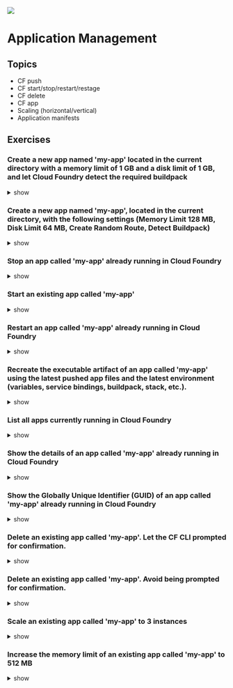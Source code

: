 ![](https://ga4gh.azurewebsites.net/api?repo=CFCD-exercises/application_management&empty)
# Application Management

## Topics

- CF push
- CF start/stop/restart/restage
- CF delete
- CF app
- Scaling (horizontal/vertical)
- Application manifests

## Exercises

### Create a new app named 'my-app' located in the current directory with a memory limit of 1 GB and a disk limit of 1 GB, and let Cloud Foundry detect the required buildpack

<details><summary>show</summary>
<p>

```bash
cf push my-app
```
<blockquote>
The arguments for a memory limit and a disk limit can be avoided, because 1 GB is the default value
</blockquote>

</p>
</details>

### Create a new app named 'my-app', located in the current directory, with the following settings (Memory Limit 128 MB, Disk Limit 64 MB, Create Random Route, Detect Buildpack)

<details><summary>show</summary>
<p>

```bash
cf push my-app -m 128M -k 64M --random-route
```

</p>
</details>

### Stop an app called 'my-app' already running in Cloud Foundry

<details><summary>show</summary>
<p>

```bash
cf stop my-app
```

Alternatively, you can use the alias

```bash
cf sp my-app
```

</p>
</details>

### Start an existing app called 'my-app'

<details><summary>show</summary>
<p>

```bash
cf start my-app
```

Alternatively, you can use the alias

```bash
cf st my-app
```

</p>
</details>

### Restart an app called 'my-app' already running in Cloud Foundry

<details><summary>show</summary>
<p>

```bash
cf restart my-app
```

Alternatively, you can use the alias

```bash
cf rs my-app
```

</p>
</details>

### Recreate the executable artifact of an app called 'my-app' using the latest pushed app files and the latest environment (variables, service bindings, buildpack, stack, etc.).

<details><summary>show</summary>
<p>

```bash
cf restage my-app
```

Alternatively, you can use the alias

```bash
cf rg my-app
```

</p>
</details>

### List all apps currently running in Cloud Foundry

<details><summary>show</summary>
<p>

```bash
cf apps
```

Alternatively, you can use the alias 'a'

```bash
cf a
```

</p>
</details>

### Show the details of an app called 'my-app' already running in Cloud Foundry

<details><summary>show</summary>
<p>

```bash
cf app my-app
```

</p>
</details>

### Show the Globally Unique Identifier (GUID) of an app called 'my-app' already running in Cloud Foundry

<details><summary>show</summary>
<p>

```bash
cf app my-app --guid
```

</p>
</details>

### Delete an existing app called 'my-app'. Let the CF CLI prompted for confirmation.

<details><summary>show</summary>
<p>

```bash
cf delete my-app
```

</p>
</details>

### Delete an existing app called 'my-app'. Avoid being prompted for confirmation.

<details><summary>show</summary>
<p>

```bash
cf delete my-app -f
```

</p>
</details>

### Scale an existing app called 'my-app' to 3 instances

<details><summary>show</summary>
<p>

```bash
cf scale my-app -i 3
```

</p>
</details>

### Increase the memory limit of an existing app called 'my-app' to 512 MB

<details><summary>show</summary>
<p>

```bash
cf scale my-app -m 512M
```

### Increase the disk limit of an existing app called 'my-app' to 1 GB

<details><summary>show</summary>
<p>

```bash
cf scale my-app -k 1G
```

</p>
</details>
